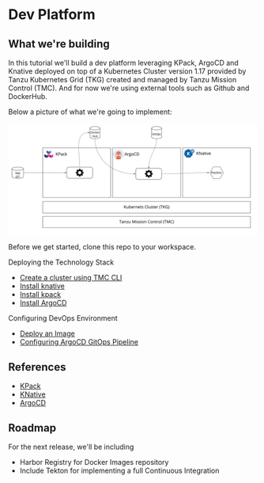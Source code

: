 # Dev Platform

## What we're building

In this tutorial we'll build a dev platform leveraging KPack, ArgoCD and Knative deployed on top of a Kubernetes Cluster version 1.17 provided by Tanzu Kubernetes Grid (TKG) created and managed by Tanzu Mission Control (TMC). And for now we're using external tools such as Github and DockerHub.

Below a picture of what we're going to implement:

![petclinic](https://github.com/dambor/devplatform/blob/master/png/architecture.jpg)

Before we get started, clone this repo to your workspace.

Deploying the Technology Stack

* [Create a cluster using TMC CLI](https://github.com/dambor/devplatform/blob/master/tmc-tutorial.md)
* [Install knative](https://github.com/dambor/devplatform/blob/master/knative-tutorial.md)
* [Install kpack](https://github.com/dambor/devplatform/blob/master/kpack-tutorial.md)
* [Install ArgoCD](https://github.com/dambor/devplatform/blob/master/argocd-tutorial.md)

Configuring DevOps Environment

* [Deploy an Image](https://github.com/dambor/devplatform/blob/master/deploy-image.md)
* [Configuring ArgoCD GitOps Pipeline]()

## References

* [KPack](https://github.com/pivotal/kpack)
* [KNative](https://knative.dev/docs/)
* [ArgoCD](https://github.com/argoproj/argo-cd)

## Roadmap

For the next release, we'll be including

* Harbor Registry for Docker Images repository
* Include Tekton for implementing a full Continuous Integration